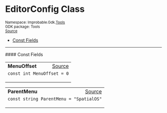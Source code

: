 
# EditorConfig Class
<sup>
Namespace: Improbable.Gdk.<a href="{{urlRoot}}/api/tools-index">Tools</a><br/>
GDK package: Tools<br/>
<a href="https://www.github.com/spatialos/gdk-for-unity/blob/0.3.3/workers/unity/Packages/io.improbable.gdk.tools/EditorConfig.cs/#L3">Source</a>
<style>
a code {
                    padding: 0em 0.25em!important;
}
code {
                    background-color: #ffffff!important;
}
</style>
</sup>
<nav id="pageToc" class="page-toc"><ul><li><a href="#const-fields">Const Fields</a>
</ul></nav>






</p>
<hr style="width:100%; border-top-color:#d8d8d8" />
#### Const Fields


</p>




<table width="100%">
    <tr>
        <td style="border-right:none"><a id="menuoffset"></a><b>MenuOffset</b></td>
        <td style="border-left:none; text-align:right"><a href="https://www.github.com/spatialos/gdk-for-unity/blob/0.3.3/workers/unity/Packages/io.improbable.gdk.tools/EditorConfig.cs/#L5">Source</a></td>
    </tr>
    <tr>
        <td colspan="2">
<code>const int MenuOffset = 0</code></p>


</td>
    </tr>
</table>


<table width="100%">
    <tr>
        <td style="border-right:none"><a id="parentmenu"></a><b>ParentMenu</b></td>
        <td style="border-left:none; text-align:right"><a href="https://www.github.com/spatialos/gdk-for-unity/blob/0.3.3/workers/unity/Packages/io.improbable.gdk.tools/EditorConfig.cs/#L6">Source</a></td>
    </tr>
    <tr>
        <td colspan="2">
<code>const string ParentMenu = &quot;SpatialOS&quot;</code></p>


</td>
    </tr>
</table>












